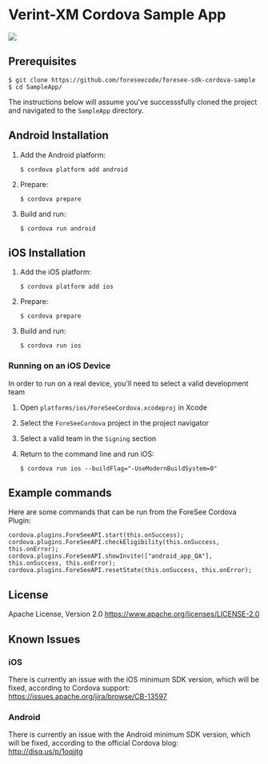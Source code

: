 # Verint-XM Cordova Sample App

![](https://github.com/foreseecode/foresee-sdk-cordova-sample/sample_app_ios.png)

## Prerequisites

```
$ git clone https://github.com/foreseecode/foresee-sdk-cordova-sample
$ cd SampleApp/
```

The instructions below will assume you've successsfully cloned the project and navigated to the `SampleApp` directory.

## Android Installation
1. Add the Android platform:

   `$ cordova platform add android`

1. Prepare:

   `$ cordova prepare`

1. Build and run:

   ```
   $ cordova run android
   ```

## iOS Installation

1. Add the iOS platform: 

   `$ cordova platform add ios`

1. Prepare:

   `$ cordova prepare`

1. Build and run:

   ```
   $ cordova run ios
   ```

### Running on an iOS Device
In order to run on a real device, you'll need to select a valid development team

1. Open `platforms/ios/ForeSeeCordova.xcodeproj` in Xcode
1. Select the `ForeSeeCordova` project in the project navigator
1. Select a valid team in the `Signing` section
1. Return to the command line and run iOS: 

   `$ cordova run ios --buildFlag="-UseModernBuildSystem=0"`

## Example commands

Here are some commands that can be run from the ForeSee Cordova Plugin:

```
cordova.plugins.ForeSeeAPI.start(this.onSuccess);
cordova.plugins.ForeSeeAPI.checkEligibility(this.onSuccess, this.onError);
cordova.plugins.ForeSeeAPI.showInvite(["android_app_QA"], this.onSuccess, this.onError);
cordova.plugins.ForeSeeAPI.resetState(this.onSuccess, this.onError);
```

## License 
Apache License, Version 2.0 
https://www.apache.org/licenses/LICENSE-2.0

## Known Issues
### iOS
There is currently an issue with the iOS minimum SDK version, which will be fixed, according to Cordova support:  
https://issues.apache.org/jira/browse/CB-13597

### Android
There is currently an issue with the Android minimum SDK version, which will be fixed, according to the official Cordova blog:  
http://disq.us/p/1oqjjtg
